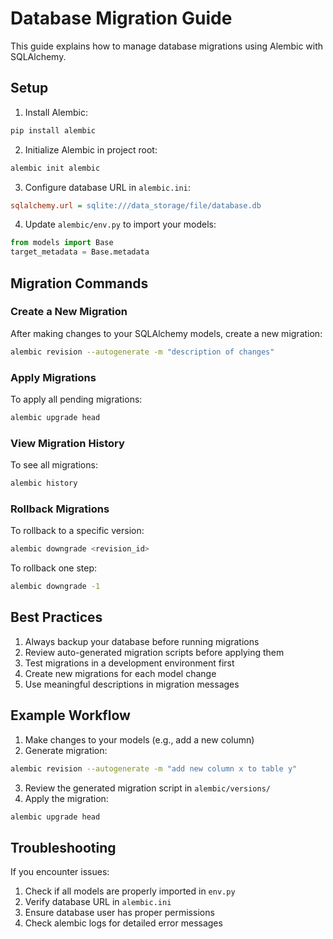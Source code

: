 # Database Migration Guide

This guide explains how to manage database migrations using Alembic with SQLAlchemy.

## Setup

1. Install Alembic:
```bash
pip install alembic
```

2. Initialize Alembic in project root:
```bash
alembic init alembic
```

3. Configure database URL in `alembic.ini`:
```ini
sqlalchemy.url = sqlite:///data_storage/file/database.db
```

4. Update `alembic/env.py` to import your models:
```python
from models import Base
target_metadata = Base.metadata
```

## Migration Commands

### Create a New Migration

After making changes to your SQLAlchemy models, create a new migration:
```bash
alembic revision --autogenerate -m "description of changes"
```

### Apply Migrations

To apply all pending migrations:
```bash
alembic upgrade head
```

### View Migration History

To see all migrations:
```bash
alembic history
```

### Rollback Migrations

To rollback to a specific version:
```bash
alembic downgrade <revision_id>
```

To rollback one step:
```bash
alembic downgrade -1
```

## Best Practices

1. Always backup your database before running migrations
2. Review auto-generated migration scripts before applying them
3. Test migrations in a development environment first
4. Create new migrations for each model change
5. Use meaningful descriptions in migration messages

## Example Workflow

1. Make changes to your models (e.g., add a new column)
2. Generate migration:
```bash
alembic revision --autogenerate -m "add new column x to table y"
```
3. Review the generated migration script in `alembic/versions/`
4. Apply the migration:
```bash
alembic upgrade head
```

## Troubleshooting

If you encounter issues:

1. Check if all models are properly imported in `env.py`
2. Verify database URL in `alembic.ini`
3. Ensure database user has proper permissions
4. Check alembic logs for detailed error messages